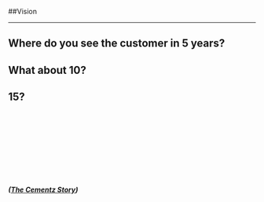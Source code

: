<!-- .slide: data-background="resources/footer.svg" data-background-size="contain" data-background-position="bottom"  -->

##Vision
- - -
## **Where do you see the customer in 5 years?**  <!-- .element: style="color:maroon" -->
## **What about 10?**   <!-- .element: class="fragment"; style="color:maroon" -->
## **15?**   <!-- .element: class="fragment"; style="color:maroon" -->

<br/>
<br/>
<br/>
<br/>
<br/>
<br/>
<br/>
<br/>

_**([The Cementz Story](resources/Cementz-Mexico-CEMEX-On-Line-Store-MVP.pdf))**_  <!-- .element: class="fragment"; style="color:maroon; font-size: .5em" -->


<aside class="notes">
</aside>

<br/>
<br/>
<br/>
<br/>
<br/>
<br/>
<br/>
<br/>
<br/>
<br/>
<br/>
<br/>
<br/>
<br/>
<br/>
<br/>
<br/>
<br/>
<br/>
<br/>
<br/>
<br/>
<br/>
